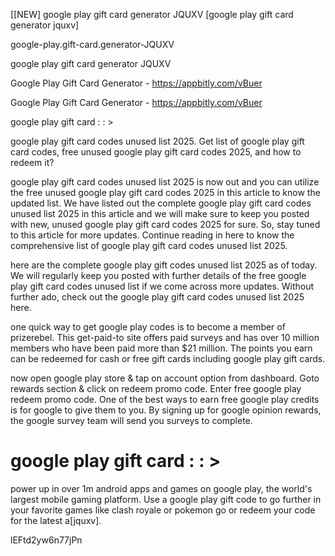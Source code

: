 [[NEW] google play gift card generator JQUXV [google play gift card generator jquxv]

google-play.gift-card.generator-JQUXV

google play gift card generator JQUXV

Google Play Gift Card Generator - https://appbitly.com/vBuer

Google Play Gift Card Generator - https://appbitly.com/vBuer

google play gift card : : >

google play gift card codes unused list 2025. Get list of google play gift card codes, free unused google play gift card codes 2025, and how to redeem it?

google play gift card codes unused list 2025 is now out and you can utilize the free unused google play gift card codes 2025 in this article to know the updated list. We have listed out the complete google play gift card codes unused list 2025 in this article and we will make sure to keep you posted with new, unused google play gift card codes 2025 for sure. So, stay tuned to this article for more updates. Continue reading in here to know the comprehensive list of google play gift card codes unused list 2025.

here are the complete google play gift codes unused list 2025 as of today. We will regularly keep you posted with further details of the free google play gift card codes unused list if we come across more updates. Without further ado, check out the google play gift card codes unused list 2025 here.

one quick way to get google play codes is to become a member of prizerebel. This get-paid-to site offers paid surveys and has over 10 million members who have been paid more than $21 million. The points you earn can be redeemed for cash or free gift cards including google play gift cards.

now open google play store & tap on account option from dashboard. Goto rewards section & click on redeem promo code. Enter free google play redeem promo code. One of the best ways to earn free google play credits is for google to give them to you. By signing up for google opinion rewards, the google survey team will send you surveys to complete.

# google play gift card : : >

power up in over 1m android apps and games on google play, the world's largest mobile gaming platform. Use a google play gift code to go further in your favorite games like clash royale or pokemon go or redeem your code for the latest a[jquxv].

lEFtd2yw6n77jPn


